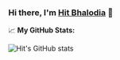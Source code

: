 ### Hi there, I'm <a href="#" target="_blank">Hit Bhalodia</a> 👋

📈 **My GitHub Stats:**

![Hit's GitHub stats](https://github-readme-stats.vercel.app/api?username=hbhalodia&show_icons=true&theme=tokyonight)

<!--
**hbhalodia/hbhalodia** is a ✨ _special_ ✨ repository because its `README.md` (this file) appears on your GitHub profile.

Here are some ideas to get you started:

- 🔭 I’m currently working on ...
- 🌱 I’m currently learning ...
- 👯 I’m looking to collaborate on ...
- 🤔 I’m looking for help with ...
- 💬 Ask me about ...
- 📫 How to reach me: ...
- 😄 Pronouns: ...
- ⚡ Fun fact: ...
-->

